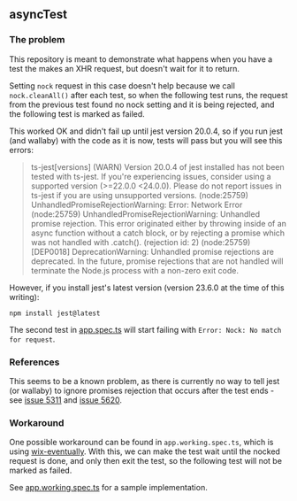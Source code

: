 ## asyncTest

### The problem
This repository is meant to demonstrate what happens when you have a test the makes an XHR request,
but doesn't wait for it to return.

Setting `nock` request in this case doesn't help because we call `nock.cleanAll()` after each test,
so when the following test runs, the request from the previous test found no nock setting and it is being rejected,
and the following test is marked as failed.

This worked OK and didn't fail up until jest version 20.0.4, so if you run jest (and wallaby) with the code as it is now,
 tests will pass but you will see this errors:
 > ts-jest[versions] (WARN) Version 20.0.4 of jest installed has not been tested with ts-jest. If you're experiencing issues, consider using a supported version (>=22.0.0 <24.0.0). Please do not report issues in ts-jest if you are using unsupported versions.
 > (node:25759) UnhandledPromiseRejectionWarning: Error: Network Error
 > (node:25759) UnhandledPromiseRejectionWarning: Unhandled promise rejection. This error originated either by throwing inside of an async function without a catch block, or by rejecting a promise which was not handled with .catch(). (rejection id: 2)
 > (node:25759) [DEP0018] DeprecationWarning: Unhandled promise rejections are deprecated. In the future, promise rejections that are not handled will terminate the Node.js process with a non-zero exit code.


However, if you install jest's latest version (version 23.6.0 at the time of this writing):
```
npm install jest@latest
```
 
 The second test in [app.spec.ts](test/app.spec.ts) will start failing with `Error: Nock: No match for request`.
 
 ### References
 
 This seems to be a known problem, as there is currently no way to tell jest (or wallaby)
 to ignore promises rejection that occurs after the test ends - see
 [issue 5311](https://github.com/facebook/jest/issues/5311) and
 [issue 5620](https://github.com/facebook/jest/issues/5620).
 
 ### Workaround
 
 One possible workaround can be found in `app.working.spec.ts`, which is using [wix-eventually](https://www.npmjs.com/package/wix-eventually).
 With this, we can make the test wait until the nocked request is done, and only then exit the test, so the following test will not be marked as failed.
 
 See [app.working.spec.ts](test/app.working.spec.ts) for a sample implementation.
